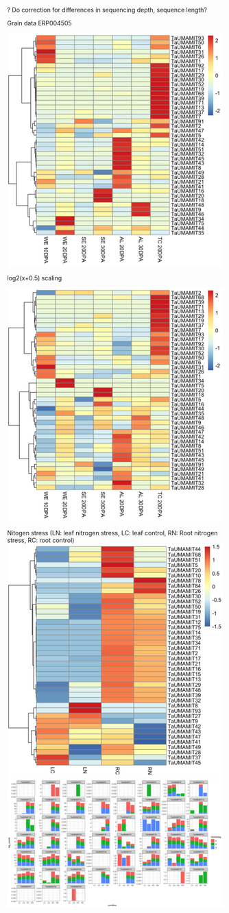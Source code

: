 
? Do correction for differences in sequencing depth, sequence length?

Grain data ERP004505

![](https://github.com/rkapr/UMAMI/blob/master/new_results/ERP004505_grain.png)

log2(x+0.5) scaling

![](https://github.com/rkapr/UMAMI/blob/master/new_results/ERP004505_grain_log2.png)

Nitogen stress (LN: leaf nitrogen stress, LC: leaf control, RN: Root nitrogen stress, RC: root control)
![](https://github.com/rkapr/UMAMI/blob/master/new_results/nitrogen_stress_heatmap.png)
![](https://github.com/rkapr/UMAMI/blob/master/new_results/nitrogen_stress_homeolog.png)

